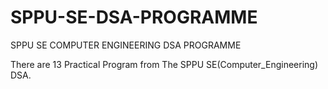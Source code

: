 # SPPU-SE-DSA-PROGRAMME
SPPU  SE COMPUTER ENGINEERING DSA PROGRAMME

There are 13 Practical Program from The SPPU SE(Computer_Engineering) DSA.  
